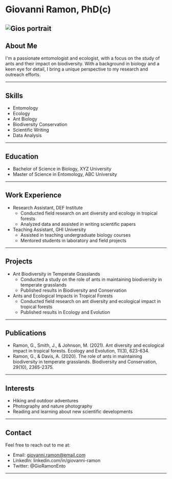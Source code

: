 # Giovanni Ramon, PhD(c)

![Gios portrait](https://github.com/giovanniramon/giosbugs.com/IMG-20230102-WA0201.jpg)
---

## About Me

I'm a passionate entomologist and ecologist, with a focus on the study of ants and their impact on biodiversity. With a background in biology and a keen eye for detail, I bring a unique perspective to my research and outreach efforts.

---

## Skills

- Entomology
- Ecology
- Ant Biology
- Biodiversity Conservation
- Scientific Writing
- Data Analysis

---

## Education

- Bachelor of Science in Biology, XYZ University
- Master of Science in Entomology, ABC University

---

## Work Experience

- Research Assistant, DEF Institute
  - Conducted field research on ant diversity and ecology in tropical forests
  - Analyzed data and assisted in writing scientific papers
- Teaching Assistant, GHI University
  - Assisted in teaching undergraduate biology courses
  - Mentored students in laboratory and field projects

---

## Projects

- Ant Biodiversity in Temperate Grasslands
  - Conducted a study on the role of ants in maintaining biodiversity in temperate grasslands
  - Published results in Biodiversity and Conservation
- Ants and Ecological Impacts in Tropical Forests
  - Conducted field research on ant diversity and ecological impact in tropical forests
  - Published results in Ecology and Evolution

---

## Publications

- Ramon, G., Smith, J., & Johnson, M. (2021). Ant diversity and ecological impact in tropical forests. Ecology and Evolution, 11(3), 623-634.
- Ramon, G., & Davis, A. (2020). The role of ants in maintaining biodiversity in temperate grasslands. Biodiversity and Conservation, 29(10), 2365-2375.

---

## Interests

- Hiking and outdoor adventures
- Photography and nature photography
- Reading and learning about new scientific developments

---

## Contact

Feel free to reach out to me at:

- Email: giovanni.ramon@email.com
- LinkedIn: linkedin.com/in/giovanni-ramon
- Twitter: @GioRamonEnto

---
